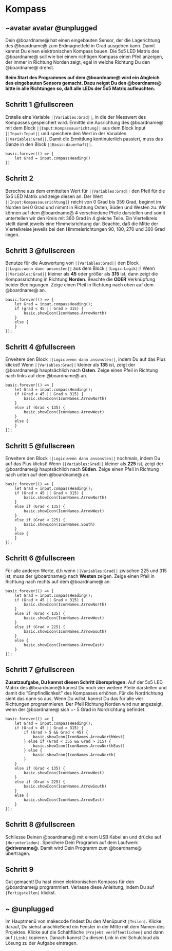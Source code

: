 # Kompass

## ~avatar avatar @unplugged

Dein @boardname@ hat einen eingebauten Sensor, der die Lagerichtung des @boardname@ zum Erdmagnetfeld in Grad ausgeben kann. 
Damit kannst Du einen elektronischen Kompass bauen. Die 5x5 LED Matrix des @boardname@ soll wie bei einem richtigen Kompass 
einen Pfeil anzeigen, der immer in Richtung Norden zeigt, egal in welche Richtung Du den @boardname@ drehst.

**Beim Start des Programmes auf dem @boardname@ wird ein Abgleich des eingebauten Sensors gemacht. Dazu neigst Du den @boardname@ bitte in alle Richtungen so, daß alle LEDs der 5x5 Matrix aufleuchten.**


## Schritt 1 @fullscreen

Erstelle eine Variable ``||Variables:Grad||``, in die der Messwert des Kompasses gespeichert wird.
Ermittle die Ausrichtung des @boardname@ mit dem Block ``||Input:Kompassausrichtung||`` aus dem Block Input ``||Input:Input||``
und speichere den Wert in der Variablen ``||Variables:Grad||``. Damit die Ermittlung kontinuierlich passiert, 
muss das Ganze in den Block  ``||Basic:dauerhaft||``.

```blocks
basic.forever(() => {
    let Grad = input.compassHeading()
})
```

## Schritt 2

Berechne aus dem ermittelten Wert für ``||Variables:Grad||`` den Pfeil für die 5x5 LED Matrix und zeige diesen an.
Der Wert ``||Input:Kompassausrichtung||`` reicht von 0 Grad bis 359 Grad, beginnt im Norden bei 0 Grad 
und nimmt in Richtung Osten, Süden und Westen zu. Wir können auf dem @boardname@ 4 verschiedene Pfeile darstellen und somit
unterteilen wir den Kreis mit 360 Grad in 4 gleiche Teile. Ein Viertelkreis stellt damit jeweils eine Himmelsrichtung dar.
Beachte, daß die Mitte der Viertelkreise jeweils bei den Himmelsrichtungen 90, 180, 270 und 360 Grad liegen. 


## Schritt 3 @fullscreen

Benutze für die Auswertung von ``||Variables:Grad||`` den Block ``||Logic:wenn dann ansonsten||`` aus dem Block ``||Logic:Logik||``!
Wenn ``||Variables:Grad||`` kleiner als **45** oder größer als **315** ist, dann zeigt die Kompassrichtung in Richtung **Norden**. 
Beachte die **ODER** Verknüpfung beider Bedingungen.
Zeige einen Pfeil in Richtung nach oben auf dem @boardname@ an.

```blocks
basic.forever(() => {
    let Grad = input.compassHeading();
    if (grad < 45 || Grad > 315) {
        basic.showIcon(IconNames.ArrowNorth)
    }
    else {
    }
});
```


## Schritt 4 @fullscreen

Erweitere den Block ``||Logic:wenn dann ansonsten||``, indem Du auf das Plus klickst!
Wenn ``||Variables:Grad||`` kleiner als **135** ist, zeigt der @boardname@ hauptsächlich nach **Osten**. 
Zeige einen Pfeil in Richtung nach links auf dem @boardname@ an.

```blocks
basic.forever(() => {
    let Grad = input.compassHeading();
    if (Grad < 45 || Grad > 315) {
        basic.showIcon(IconNames.ArrowNorth)
    }
    else if (Grad < 135) {
        basic.showIcon(IconNames.ArrowWest)
    }
    else {
    }
});
```

## Schritt 5 @fullscreen

Erweitere den Block ``||Logic:wenn dann ansonsten||`` nochmals, indem Du auf das Plus klickst!
Wenn ``||Variables:Grad||`` kleiner als **225** ist, zeigt der @boardname@ hauptsächlich nach **Süden**. 
Zeige einen Pfeil in Richtung nach unten auf dem @boardname@ an.

```blocks
basic.forever(() => {
    let Grad = input.compassHeading();
    if (Grad < 45 || Grad > 315) {
        basic.showIcon(IconNames.ArrowNorth)
    }
    else if (Grad < 135) {
        basic.showIcon(IconNames.ArrowWest)
    }
    else if (Grad < 225) {
        basic.showIcon(IconNames.South)
    }
    else {
    }
});
```


## Schritt 6 @fullscreen

Für alle anderen Werte, d.h wenn ``||Variables:Grad||`` zwischen 225 und 315 ist, muss der @boardname@ nach **Westen** zeigen. 
Zeige einen Pfeil in Richtung nach rechts auf dem @boardname@ an.

```blocks
basic.forever(() => {
    let Grad = input.compassHeading();
    if (Grad < 45 || Grad > 315) {
        basic.showIcon(IconNames.ArrowNorth)
    }
    else if (Grad < 135) {
        basic.showIcon(IconNames.ArrowWest)
    }
    else if (Grad < 225) {
        basic.showIcon(IconNames.ArrowSouth)
    }
    else {
        basic.showIcon(IconNames.ArrowEast)
    }
});
```


## Schritt 7 @fullscreen

**Zusatzaufgabe, Du kannst diesen Schritt überspringen:**
Auf der 5x5 LED Matrix des @boardname@ kannst Du noch vier weitere Pfeile darstellen und damit die "Empfindlichkeit"
des Kompasses erhöhen. Für die Nordrichtung sieht das dann so aus. Wenn Du willst, kannst Du das für alle vier Richtungen programmieren.
Der Pfeil Richtung Norden wird nur angezeigt, wenn der @boardname@ sich +- 5 Grad in Nordrichtung befindet.

```blocks
basic.forever(() => {
    let Grad = input.compassHeading();
    if (Grad < 45 || Grad > 315) {
        if (Grad > 5 && Grad < 45) {
            basic.showIcon(IconNames.ArrowNorthWest)
        } else if (Grad < 355 && Grad > 315) {
            basic.showIcon(IconNames.ArrowNorthEast)
        } else {
            basic.showIcon(IconNames.ArrowNorth)
        }
    }
    else if (Grad < 135) {
        basic.showIcon(IconNames.ArrowWest)
    }
    else if (Grad < 225) {
        basic.showIcon(IconNames.ArrowSouth)
    }
    else {
        basic.showIcon(IconNames.ArrowEast)
    }
});
```


## Schritt 8 @fullscreen

Schliesse Deinen @boardname@ mit einem USB Kabel an und drücke auf ``|Herunterladen|``. Speichere Dein Programm auf dem Laufwerk **@drivename@**. 
Damit wird Dein Programm zum @boardname@ übertragen.


## Schritt 9

Gut gemacht! Du hast einen elektronischen Kompass für den @boardname@ programmiert.
Verlasse diese Anleitung, indem Du auf ``|Fertigstellen|`` klickst. 


## ~ @unplugged
Im Hauptmenü von makecode findest Du den Menüpunkt ``|Teilen|``. 
Klicke darauf, Du siehst anschließend ein Fenster in der Mitte mit dem Namen des Projektes. 
Klicke auf die Schaltfläche ``|Projekt veröffentlichen|`` und dann auf ``|Link|`` kopieren. 
Danach kannst Du diesen Link in der Schulcloud als Lösung zu der Aufgabe eintragen.

